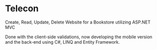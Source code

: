 # Telecon

Create, Read, Update, Delete Website for a Bookstore utilizing ASP.NET MVC

Done with the client-side validations, now developing the mobile version and the back-end using C#, LINQ and Entity Framework.
